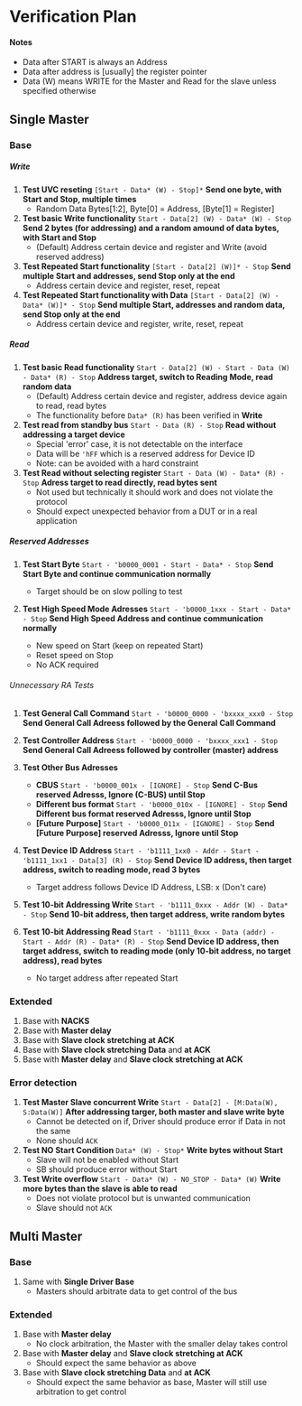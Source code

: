 # Verification Plan

#### Notes
- Data after START is always an Address
- Data after address is [usually] the register pointer
- Data (W) means WRITE for the Master and Read for the slave unless specified otherwise

## Single Master

### Base
##### Write
1. __Test UVC reseting__ `[Start - Data* (W) - Stop]*`
    __Send one byte, with Start and Stop, multiple times__
    - Random Data Bytes[1:2], Byte[0] = Address, [Byte[1] = Register]
1. __Test basic Write functionality__ `Start - Data[2] (W) - Data* (W) - Stop`
    __Send 2 bytes (for addressing) and a random amound of data bytes, with Start and Stop__
    - (Default) Address certain device and register and Write (avoid reserved address)
1. __Test Repeated Start functionality__ `[Start - Data[2] (W)]* - Stop`
    __Send multiple Start and addresses, send Stop only at the end__
    - Address certain device and register, reset, repeat
1. __Test Repeated Start functionality with Data__ `[Start - Data[2] (W) - Data* (W)]* - Stop`
    __Send multiple Start, addresses and random data, send Stop only at the end__
    - Address certain device and register, write, reset, repeat

##### Read
1. __Test basic Read functionality__ `Start - Data[2] (W) - Start - Data (W) - Data* (R) - Stop`
    __Address target, switch to Reading Mode, read random data__
    - (Default) Address certain device and register, address device again to read, read bytes
    - The functionality before `Data* (R)` has been verified in __Write__
1. __Test read from standby bus__ `Start - Data (R) - Stop`
    __Read without addressing a target device__
    - Special 'error' case, it is not detectable on the interface
    - Data will be `'hFF` which is a reserved address for Device ID
    - Note: can be avoided with a hard constraint
1. __Test Read without selecting register__ `Start - Data (W) - Data* (R) - Stop`
    __Adress target to read directly, read bytes sent__
    - Not used but technically it should work and does not violate the protocol
    - Should expect unexpected behavior from a DUT or in a real application

##### Reserved Addresses
1. __Test Start Byte__ `Start - 'b0000_0001 - Start - Data* - Stop`
  __Send Start Byte and continue communication normally__
    - Target should be on slow polling to test

1. __Test High Speed Mode Adresses__ `Start - 'b0000_1xxx - Start - Data* - Stop`
    __Send High Speed Address and continue communication normally__
    - New speed on Start (keep on repeated Start)
    - Reset speed on Stop
    - No ACK required

###### Unnecessary RA Tests
1. __Test General Call Command__ `Start - 'b0000_0000 - 'bxxxx_xxx0 - Stop`
  __Send General Call Adreess followed by the General Call Command__

1. __Test Controller Address__ `Start - 'b0000_0000 - 'bxxxx_xxx1 - Stop`
  __Send General Call Adreess followed by controller (master) address__

1. __Test Other Bus Adresses__
    - __CBUS__ `Start - 'b0000_001x - [IGNORE] - Stop`
    __Send C-Bus reserved Adresss, Ignore (C-BUS) until Stop__
    - __Different bus format__ `Start - 'b0000_010x - [IGNORE] - Stop`
    __Send Different bus format reserved Adresss, Ignore until Stop__
    - __[Future Purpose]__ `Start - 'b0000_011x - [IGNORE] - Stop`
    __Send [Future Purpose] reserved Adresss, Ignore until Stop__

1. __Test Device ID Address__ `Start - 'b1111_1xx0 - Addr - Start - 'b1111_1xx1 - Data[3] (R) - Stop`
  __Send Device ID address, then target address, switch to reading mode, read 3 bytes__
    - Target address follows Device ID Address, LSB: x (Don't care)

1. __Test 10-bit Addressing Write__ `Start - 'b1111_0xxx - Addr (W) - Data* - Stop`
    __Send 10-bit address, then target address, write random bytes__

1. __Test 10-bit Addressing Read__ `Start - 'b1111_0xxx - Data (addr) -  Start - Addr (R) - Data* (R) - Stop`
    __Send Device ID address, then target address, switch to reading mode (only 10-bit address, no target address), read bytes__
    - No target address after repeated Start

### Extended
1. Base with __NACKS__
1. Base with __Master delay__
1. Base with __Slave clock stretching at ACK__
1. Base with __Slave clock stretching Data__ and __at ACK__
1. Base with __Master delay__ and __Slave clock stretching at ACK__

### Error detection

1. __Test Master Slave concurrent Write__ `Start - Data[2] - [M:Data(W), S:Data(W)]`
    __After addressing targer, both master and slave write byte__
    - Cannot be detected on if, Driver should produce error if Data in not the same
    - None should `ACK`
1. __Test NO Start Condition__ `Data* (W) - Stop*`
    __Write bytes without Start__
    - Slave will not be enabled without Start
    - SB should produce error without Start
1. __Test Write overflow__ `Start - Data* (W) - NO_STOP - Data* (W)`
    __Write more bytes than the slave is able to read__
    - Does not violate protocol but is unwanted communication
    - Slave should not `ACK`

## Multi Master

### Base

1. Same with __Single Driver Base__
    - Masters should arbitrate data to get control of the bus

### Extended

1. Base with __Master delay__
    - No clock arbitration, the Master with the smaller delay takes control
1. Base with __Master delay__ and __Slave clock stretching at ACK__
    - Should expect the same behavior as above
1. Base with __Slave clock stretching Data__ and __at ACK__
    - Should expect the same behavior as base, Master will still use arbitration to get control